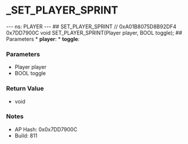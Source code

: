 # _SET_PLAYER_SPRINT

--- ns: PLAYER --- ## SET_PLAYER_SPRINT  // 0xA01B8075D8B92DF4 0x7DD7900C void SET_PLAYER_SPRINT(Player player, BOOL toggle);  ## Parameters * **player**: * **toggle**:

### Parameters
* Player player
* BOOL toggle

### Return Value
* void

### Notes
* AP Hash: 0x0x7DD7900C
* Build: 811

